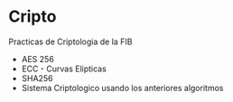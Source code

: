 Cripto
======
Practicas de Criptologia de la FIB

* AES 256
* ECC - Curvas Elipticas
* SHA256
* Sistema Criptologico usando los anteriores algoritmos
